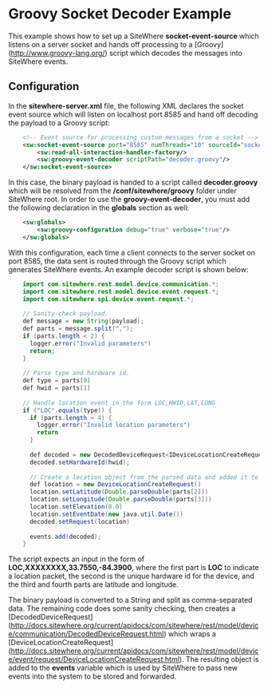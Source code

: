 Groovy Socket Decoder Example
=============================
This example shows how to set up a SiteWhere **socket-event-source** which listens
on a server socket and hands off processing to a [Groovy] (http://www.groovy-lang.org/)
script which decodes the messages into SiteWhere events.

Configuration
-------------
In the **sitewhere-server.xml** file, the following XML declares the socket event source
which will listen on localhost port 8585 and hand off decoding the payload to a Groovy
script:

```XML
	<!-- Event source for processing custom messages from a socket -->
	<sw:socket-event-source port="8585" numThreads="10" sourceId="socket">
		<sw:read-all-interaction-handler-factory/>
		<sw:groovy-event-decoder scriptPath="decoder.groovy"/>
	</sw:socket-event-source>
```

In this case, the binary payload is handed to a script called **decoder.groovy**
which will be resolved from the **/conf/sitewhere/groovy** folder under SiteWhere root.
In order to use the **groovy-event-decoder**, you must add the following 
declaration in the **globals** section as well:

```XML
	<sw:globals>
		<sw:groovy-configuration debug="true" verbose="true"/>
	</sw:globals>
```
With this configuration, each time a client connects to the server socket on port 8585,
the data sent is routed through the Groovy script which generates SiteWhere events. An
example decoder script is shown below:

```Java
	import com.sitewhere.rest.model.device.communication.*;
	import com.sitewhere.rest.model.device.event.request.*;
	import com.sitewhere.spi.device.event.request.*;
	
	// Sanity-check payload.
	def message = new String(payload);
	def parts = message.split(",");
	if (parts.length < 2) {
	  logger.error("Invalid parameters")
	  return;
	}
	
	// Parse type and hardware id.
	def type = parts[0]
	def hwid = parts[1]
	
	// Handle location event in the form LOC,HWID,LAT,LONG
	if ("LOC".equals(type)) {
	  if (parts.length < 4) {
	    logger.error("Invalid location parameters")
	    return
	  }
	  
	  def decoded = new DecodedDeviceRequest<IDeviceLocationCreateRequest>()
	  decoded.setHardwareId(hwid);
	  
	  // Create a location object from the parsed data and added it to the list of decoded events.
	  def location = new DeviceLocationCreateRequest()
	  location.setLatitude(Double.parseDouble(parts[2]))
	  location.setLongitude(Double.parseDouble(parts[3]))
	  location.setElevation(0.0)
	  location.setEventDate(new java.util.Date())
	  decoded.setRequest(location)
	  
	  events.add(decoded);
	}
```

The script expects an input in the form of **LOC,XXXXXXXX,33.7550,-84.3900**, where the
first part is **LOC** to indicate a location packet, the second is the unique hardware
id for the device, and the third and fourth parts are latitude and longitude. 

The binary payload is converted to a String and split as comma-separated data. 
The remaining code does some sanity checking, then creates a [DecodedDeviceRequest] (http://docs.sitewhere.org/current/apidocs/com/sitewhere/rest/model/device/communication/DecodedDeviceRequest.html) 
which wraps a [DeviceLocationCreateRequest] (http://docs.sitewhere.org/current/apidocs/com/sitewhere/rest/model/device/event/request/DeviceLocationCreateRequest.html).
The resulting object is added to the **events** variable which is used by SiteWhere to
pass new events into the system to be stored and forwarded.

